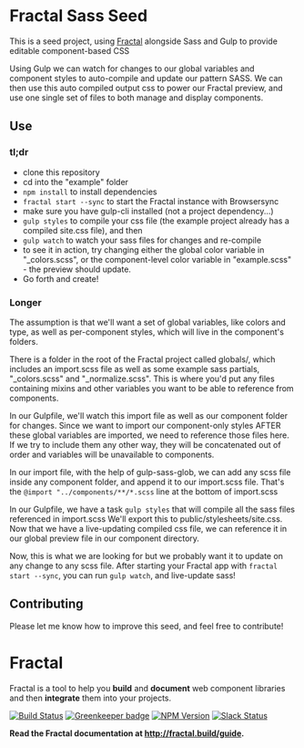 # Fractal Sass Seed

This is a seed project, using [Fractal](https://github.com/frctl/fractal) alongside Sass and Gulp to provide editable component-based CSS

Using Gulp we can watch for changes to our global variables and component styles to auto-compile and update our pattern SASS. We can then use this auto compiled output css to power our Fractal preview, and use one single set of files to both manage and display components.

## Use

### tl;dr

- clone this repository
- cd into the "example" folder
- `npm install` to install dependencies
- `fractal start --sync` to start the Fractal instance with Browsersync
-  make sure you have gulp-cli installed (not a project dependency...)
- `gulp styles` to compile your css file (the example project already has a compiled site.css file), and then
- `gulp watch` to watch your sass files for changes and re-compile
- to see it in action, try changing either the global color variable in "_colors.scss", or the component-level color variable in "example.scss" - the preview should update.
- Go forth and create!

### Longer

The assumption is that we'll want a set of global variables, like colors and type, as well as per-component styles, which will live in the component's folders.

There is a folder in the root of the Fractal project called globals/, which includes an import.scss file as well as some example sass partials, "_colors.scss" and "_normalize.scss". This is where you'd put any files containing mixins and other  variables you want to be able to reference from components.

In our Gulpfile, we'll watch this import file as well as our component folder for changes. Since we want to import our component-only styles AFTER these global variables are imported, we need to reference those files here. If we try to include them any other way, they will be concatenated out of order and variables will be unavailable to components.

In our import file, with the help of gulp-sass-glob, we can add any scss file inside any component folder, and append it to our import.scss file. That's the `@import "../components/**/*.scss` line at the bottom of import.scss

In our Gulpfile, we have a task `gulp styles` that will compile all the sass files referenced in import.scss We'll export this to public/stylesheets/site.css. Now that we have a live-updating compiled css file, we can reference it in our global preview file in our component directory.

Now, this is what we are looking for but we probably want it to update on any change to any scss file. After starting your Fractal app with `fractal start --sync`, you can run `gulp watch`, and live-update sass!

## Contributing

Please let me know how to improve this seed, and feel free to contribute!

# Fractal

Fractal is a tool to help you **build** and **document** web component libraries and then **integrate** them into your projects.

[![Build Status](https://img.shields.io/travis/frctl/fractal/master.svg?style=flat-square)](https://travis-ci.org/frctl/fractal)
[![Greenkeeper badge](https://img.shields.io/badge/greenkeeper-enabled-brightgreen.svg?style=flat-square)](https://greenkeeper.io/)
[![NPM Version](https://img.shields.io/npm/v/@frctl/fractal.svg?style=flat-square)](https://www.npmjs.com/package/@frctl/fractal)
[![Slack Status](http://slack.fractal.build/badge.svg)](http://slack.fractal.build)

**Read the Fractal documentation at http://fractal.build/guide.**
